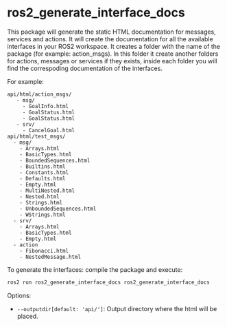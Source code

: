 # ros2_generate_interface_docs

This package will generate the static HTML documentation for messages, services and actions.
It will create the documentation for all the available interfaces in your ROS2 workspace.
It creates a folder with the name of the package (for example: action_msgs).
In this folder it create another folders for actions, messages or services if they exists, inside each folder you will find the correspoding documentation of the interfaces.

For example:

```plain
api/html/action_msgs/
   - msg/
     - GoalInfo.html
     - GoalStatus.html
     - GoalStatus.html
   - srv/
     - CancelGoal.html
api/html/test_msgs/
  - msg/
    - Arrays.html
    - BasicTypes.html
    - BoundedSequences.html
    - Builtins.html
    - Constants.html
    - Defaults.html
    - Empty.html
    - MultiNested.html
    - Nested.html
    - Strings.html
    - UnboundedSequences.html
    - WStrings.html
  - srv/
    - Arrays.html
    - BasicTypes.html
    - Empty.html
  - action
    - Fibonacci.html
    - NestedMessage.html
```

To generate the interfaces: compile the package and execute:

```bash
ros2 run ros2_generate_interface_docs ros2_generate_interface_docs
```

Options:

 - ``--outputdir[default: 'api/']``: Output directory where the html will be placed.
